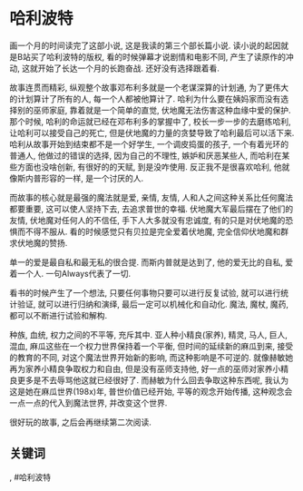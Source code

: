 # 哈利波特

画一个月的时间读完了这部小说, 这是我读的第三个部长篇小说. 读小说的起因就是B站买了哈利波特的版权, 看的时候弹幕才说剧情和电影不同, 产生了读原作的冲动, 这就开始了长达一个月的长跑奋战. 还好没有选择跟着看.

故事连贯而精彩, 纵观整个故事邓布利多就是一个老谋深算的计划通, 为了更伟大的计划算计了所有的人, 每一个人都被他算计了. 哈利为什么要在姨妈家而没有选择别的巫师家庭, 靠着就是一个简单的直觉, 伏地魔无法伤害这种血缘中爱的保护. 那个时候, 哈利的命运就已经在邓布利多的掌握中了, 校长一步一步的去磨练哈利, 让哈利可以接受自己的死亡, 但是伏地魔的力量的贪婪导致了哈利最后可以活下来. 哈利从故事开始到结束都不是一个好学生, 一个调皮捣蛋的孩子, 一个有着光环的普通人, 他做过的错误的选择, 因为自己的不理性, 嫉妒和厌恶某些人, 而哈利在某些方面也没啥创新, 有很好的的天赋, 到是没咋使用. 反正我不是很喜欢哈利, 他就像斯内普形容的一样, 是一个讨厌的人.

而故事的核心就是最强的魔法就是爱, 亲情, 友情, 人和人之间这种关系比任何魔法都要重要, 这可以使人坚持下去, 去追求普世的幸福. 伏地魔大军最后摆在了他们的友情, 伏地魔对任何人的不信任, 手下人大多就没有忠诚度, 有的只是对伏地魔的恐惧而不得不服从. 看的时候感觉只有贝拉是完全爱着伏地魔, 完全信仰伏地魔和群求伏地魔的赞扬.

单一的爱是最自私和最无私的很合提. 而斯内普就是达到了, 他的爱无比的自私, 爱着一个人. 一句Always代表了一切.

看书的时候产生了一个想法, 只要任何事物只要可以进行反复试验, 就可以进行统计验证, 就可以进行归纳和演绎, 最后一定可以机械化和自动化. 魔法, 魔杖, 魔药, 都可以不断进行试验和解构.

种族, 血统, 权力之间的不平等, 充斥其中. 亚人种小精良(家养), 精灵, 马人, 巨人, 混血, 麻瓜这些在一个权力世界保持着一个平衡, 但时间的延续新的麻瓜到来, 接受的教育的不同, 对这个魔法世界开始新的影响, 而这种影响是不可逆的. 就像赫敏她再为家养小精良争取权力和自由, 但是没有巫师支持他, 好一点的巫师对家养小精良更多是不去辱骂他这就已经很好了. 而赫敏为什么回去争取这种东西呢, 我认为这是她在麻瓜世界(198x)年, 普世价值已经开始, 平等的观念开始传播, 这种观念会一点一点的代入到魔法世界, 并改变这个世界.

很好玩的故事, 之后会再继续第二次阅读.

## 关键词
, #哈利波特
